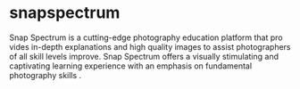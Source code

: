 # snapspectrum
Snap Spectrum is a cutting-edge photography education platform that pro vides in-depth explanations and high quality images to assist photographers of all skill levels improve. Snap Spectrum offers a visually stimulating and captivating learning experience with an emphasis on fundamental photography skills .
